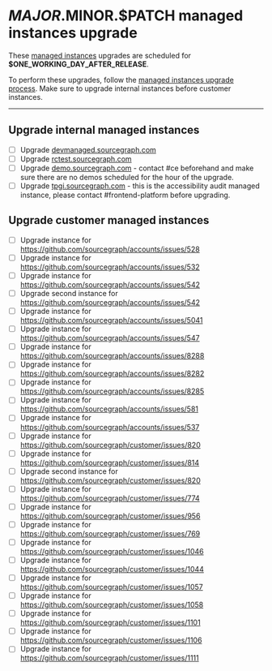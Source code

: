 <!--
DO NOTE COPY THIS ISSUE TEMPLATE MANUALLY. Use `yarn release tracking:issues` in the `sourcegraph/sourcegraph` repository.

Arguments:
- $MAJOR
- $MINOR
- $PATCH
- $RELEASE_DATE
- $ONE_WORKING_DAY_AFTER_RELEASE
-->

# $MAJOR.$MINOR.$PATCH managed instances upgrade

These [managed instances](../../../teams/devops/managed/index.md) upgrades are scheduled for **$ONE_WORKING_DAY_AFTER_RELEASE**.

To perform these upgrades, follow the [managed instances upgrade process](../../../teams/devops/managed/upgrade_process.md).
Make sure to upgrade internal instances before customer instances.

---

## Upgrade internal managed instances

- [ ] Upgrade [devmanaged.sourcegraph.com](https://devmanaged.sourcegraph.com)
- [ ] Upgrade [rctest.sourcegraph.com](https://rctest.sourcegraph.com)
- [ ] Upgrade [demo.sourcegraph.com](https://demo.sourcegraph.com) - contact #ce beforehand and make sure there are no demos scheduled for the hour of the upgrade.
- [ ] Upgrade [tpgi.sourcegraph.com](https://tpgi.sourcegraph.com) - this is the accessibility audit managed instance, please contact #frontend-platform before upgrading.

## Upgrade customer managed instances

<!--
  DO NOT MENTION CUSTOMER NAMES on this list or your commits!
  Use a https://github.com/sourcegraph/accounts link instead.
-->

- [ ] Upgrade instance for https://github.com/sourcegraph/accounts/issues/528
- [ ] Upgrade instance for https://github.com/sourcegraph/accounts/issues/532
- [ ] Upgrade instance for https://github.com/sourcegraph/accounts/issues/542
- [ ] Upgrade second instance for https://github.com/sourcegraph/accounts/issues/542
- [ ] Upgrade instance for https://github.com/sourcegraph/accounts/issues/5041
- [ ] Upgrade instance for https://github.com/sourcegraph/accounts/issues/547
- [ ] Upgrade instance for https://github.com/sourcegraph/accounts/issues/8288
- [ ] Upgrade instance for https://github.com/sourcegraph/accounts/issues/8282
- [ ] Upgrade instance for https://github.com/sourcegraph/accounts/issues/8285
- [ ] Upgrade instance for https://github.com/sourcegraph/accounts/issues/581
- [ ] Upgrade instance for https://github.com/sourcegraph/accounts/issues/537
- [ ] Upgrade instance for https://github.com/sourcegraph/customer/issues/820
- [ ] Upgrade instance for https://github.com/sourcegraph/customer/issues/814
- [ ] Upgrade second instance for https://github.com/sourcegraph/customer/issues/820
- [ ] Upgrade instance for https://github.com/sourcegraph/customer/issues/774
- [ ] Upgrade instance for https://github.com/sourcegraph/customer/issues/956
- [ ] Upgrade instance for https://github.com/sourcegraph/customer/issues/769
- [ ] Upgrade instance for https://github.com/sourcegraph/customer/issues/1046
- [ ] Upgrade instance for https://github.com/sourcegraph/customer/issues/1044
- [ ] Upgrade instance for https://github.com/sourcegraph/customer/issues/1057
- [ ] Upgrade instance for https://github.com/sourcegraph/customer/issues/1058
- [ ] Upgrade instance for https://github.com/sourcegraph/customer/issues/1101
- [ ] Upgrade instance for https://github.com/sourcegraph/customer/issues/1106
- [ ] Upgrade instance for https://github.com/sourcegraph/customer/issues/1111
